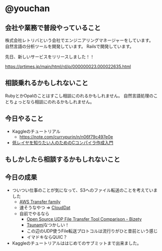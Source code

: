 # @youchan

## 会社や業務で普段やっていること

株式会社レトリバという会社でエンジニアリングマネージャーをしています。  
自然言語の分析ツールを開発しています。
Railsで開発しています。

先日、新しいサービスをリリースしました！！

https://prtimes.jp/main/html/rd/p/000000023.000022635.html

## 相談乗れるかもしれないこと

RubyとかOpalのことはすこし相談にのれるかもしれません。
自然言語処理のことちょっとなら相談にのれるかもしれません。

## 今日やること

* Kaggleのチュートリアル
     * https://note.com/currypurin/n/n06f79c497e0e
* [低レイヤを知りたい人のためのCコンパイラ作成入門](https://www.sigbus.info/compilerbook)

## もしかしたら相談するかもしれないこと

## 今日の成果

* ついつい仕事のことが気になって、S3へのファイル転送のことを考えていました
  * [AWS Transfer family](https://aws.amazon.com/jp/aws-transfer-family/?whats-new-cards.sort-by=item.additionalFields.postDateTime&whats-new-cards.sort-order=desc)
  * 速そうなやつ => [CloudDat](https://www.dataexpedition.com/clouddat/aws/)
  * 自前でやるなら
    * [Open Source UDP File Transfer Tool Comparison - Bizety](https://www.bizety.com/2016/02/03/open-source-udp-file-transfer-tool-comparison/)
    * [Tsunami](http://tsunami-udp.sourceforge.net/)なつかしい！
    * この辺のUDP使うFile転送プロトコルは流行りがひと昔前という感じ
    * イマドキならQUIC？
* Kaggleのチュートリアルははじめてのサブミットまで出来ました。

